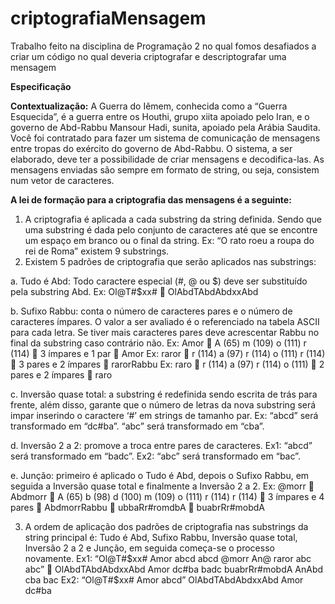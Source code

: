 # criptografiaMensagem
Trabalho feito na disciplina de Programação 2 no qual fomos desafiados a criar um código no qual deveria criptografar e descriptografar uma mensagem

**Especificação**

**Contextualização:**
 A Guerra do Iêmem, conhecida como a “Guerra Esquecida”, é a guerra entre os
Houthi, grupo xiita apoiado pelo Iran, e o governo de Abd-Rabbu Mansour Hadi, sunita,
apoiado pela Arábia Saudita. Você foi contratado para fazer um sistema de comunicação de
mensagens entre tropas do exército do governo de Abd-Rabbu. O sistema, a ser elaborado,
deve ter a possibilidade de criar mensagens e decodifica-las.
 As mensagens enviadas são sempre em formato de string, ou seja, consistem num
vetor de caracteres.

**A lei de formação para a criptografia das mensagens é a seguinte:**
1. A criptografia é aplicada a cada substring da string definida. Sendo que uma
substring é dada pelo conjunto de caracteres até que se encontre um espaço em
branco ou o final da string. Ex: “O rato roeu a roupa do rei de Roma” existem 9
substrings.
2. Existem 5 padrões de criptografia que serão aplicados nas substrings:

a. Tudo é Abd: Todo caractere especial (#, @ ou $) deve ser substituído pela substring Abd.
Ex: Ol@T#$xx#  OlAbdTAbdAbdxxAbd

b. Sufixo Rabbu: conta o número de caracteres pares e o número de caracteres
ímpares. O valor a ser avaliado é o referenciado na tabela ASCII para cada
letra. Se tiver mais caracteres pares deve acrescentar Rabbu no final da
substring caso contrário não.
Ex: Amor  A (65) m (109) o (111) r (114)  3 ímpares e 1 par  Amor
Ex: raror  r (114) a (97) r (114) o (111) r (114)  3 pares e 2 ímpares 
rarorRabbu
Ex: raro  r (114) a (97) r (114) o (111)  2 pares e 2 ímpares  raro

c. Inversão quase total: a substring é redefinida sendo escrita de trás para
frente, além disso, garante que o número de letras da nova substring será
impar inserindo o caractere ‘#’ em strings de tamanho par.
Ex: “abcd” será transformado em “dc#ba”.
 “abc” será transformado em “cba”.

d. Inversão 2 a 2: promove a troca entre pares de caracteres.
Ex1: “abcd” será transformado em “badc”.
Ex2: “abc” será transformado em “bac”.

e. Junção: primeiro é aplicado o Tudo é Abd, depois o Sufixo Rabbu, em
seguida a Inversão quase total e finalmente a Inversão 2 a 2.
Ex: @morr  Abdmorr  A (65) b (98) d (100) m (109) o (111) r (114) r
(114)  3 ímpares e 4 pares  AbdmorrRabbu  ubbaRr#romdbA 
buabrRr#mobdA

3. A ordem de aplicação dos padrões de criptografia nas substrings da string principal
é: Tudo é Abd, Sufixo Rabbu, Inversão quase total, Inversão 2 a 2 e Junção, em
seguida começa-se o processo novamente.
Ex1: “Ol@T#$xx# Amor abcd abcd @morr An@ raror abc abc” 
OlAbdTAbdAbdxxAbd Amor dc#ba badc buabrRr#mobdA AnAbd cba bac
Ex2: “Ol@T#$xx# Amor abcd”
OlAbdTAbdAbdxxAbd Amor dc#ba 

